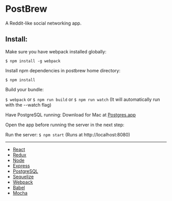 # PostBrew

A Reddit-like social networking app.

## Install:

Make sure you have webpack installed globally:

`$ npm install -g webpack`

Install npm dependencies in postbrew home directory:

`$ npm install`

Build your bundle:

`$ webpack` or
`$ npm run build` or
`$ npm run watch` (It will automatically run with the --watch flag)

Have PostgreSQL running:
Download for Mac at [Postgres.app](http://postgresapp.com/)

Open the app before running the server in the next step:

Run the server:
`$ npm start` (Runs at http://localhost:8080)

***

- [React](https://github.com/facebook/react)
- [Redux](https://github.com/reactjs/redux)
- [Node](https://github.com/nodejs/node)
- [Express](https://github.com/expressjs/express)
- [PostgreSQL](http://www.postgresql.org/)
- [Sequelize](https://github.com/sequelize/sequelize)
- [Webpack](https://webpack.github.io/">Webpack)
- [Babel](http://babeljs.io)
- [Mocha](https://github.com/mochajs/mocha)
